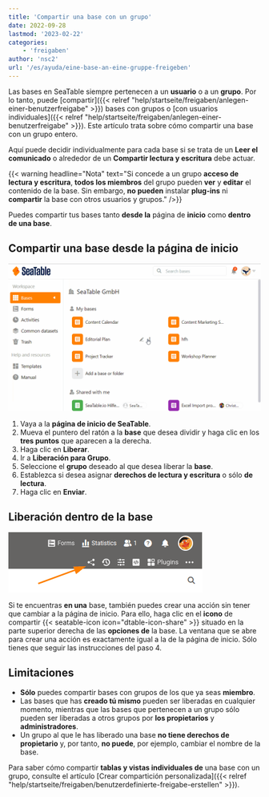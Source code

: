 ```yaml
---
title: 'Compartir una base con un grupo'
date: 2022-09-28
lastmod: '2023-02-22'
categories:
    - 'freigaben'
author: 'nsc2'
url: '/es/ayuda/eine-base-an-eine-gruppe-freigeben'
---
```


Las bases en SeaTable siempre pertenecen a un **usuario** o a un **grupo**. Por lo tanto, puede [compartir]({{< relref "help/startseite/freigaben/anlegen-einer-benutzerfreigabe" >}}) bases con grupos o [con usuarios individuales]({{< relref "help/startseite/freigaben/anlegen-einer-benutzerfreigabe" >}}). Este artículo trata sobre cómo compartir una base con un grupo entero.

Aquí puede decidir individualmente para cada base si se trata de un **Leer el comunicado** o alrededor de un **Compartir lectura y escritura** debe actuar.

{{< warning  headline="Nota"  text="Si concede a un grupo **acceso de lectura y escritura**, **todos los miembros** del grupo pueden **ver** y **editar** el contenido de la base. Sin embargo, **no pueden** instalar **plug-ins** ni **compartir** la base con otros usuarios y grupos." />}}

Puedes compartir tus bases tanto **desde la** página de **inicio** como **dentro de una base**.

## Compartir una base desde la página de inicio

![Liberar una base a un grupo](images/Freigabe-einer-Base-an-eine-Gruppe.gif)

1. Vaya a la **página de inicio de SeaTable**.
2. Mueva el puntero del ratón a la **base** que desea dividir y haga clic en los **tres puntos** que aparecen a la derecha.
3. Haga clic en **Liberar**.
4. Ir a **Liberación para Grupo**.
5. Seleccione el **grupo** deseado al que desea liberar la **base**.
6. Establezca si desea asignar **derechos de lectura y escritura** o sólo **de lectura**.
7. Haga clic en **Enviar**.

## Liberación dentro de la base

![Liberación dentro de la base](images/share-a-base.png)

Si te encuentras **en una** base, también puedes crear una acción sin tener que cambiar a la página de inicio. Para ello, haga clic en el **icono** de compartir {{< seatable-icon icon="dtable-icon-share" >}} situado en la parte superior derecha de las **opciones de** la base. La ventana que se abre para crear una acción es exactamente igual a la de la página de inicio. Sólo tienes que seguir las instrucciones del paso 4.

## Limitaciones

- **Sólo** puedes compartir bases con grupos de los que ya seas **miembro**.
- Las bases que has **creado tú mismo** pueden ser liberadas en cualquier momento, mientras que las bases que pertenecen a un grupo sólo pueden ser liberadas a otros grupos por **los propietarios** y **administradores**.
- Un grupo al que le has liberado una base **no tiene derechos de propietario** y, por tanto, **no puede**, por ejemplo, cambiar el nombre de la base.

Para saber cómo compartir **tablas y vistas individuales de** una base con un grupo, consulte el artículo [Crear compartición personalizada]({{< relref "help/startseite/freigaben/benutzerdefinierte-freigabe-erstellen" >}}).
